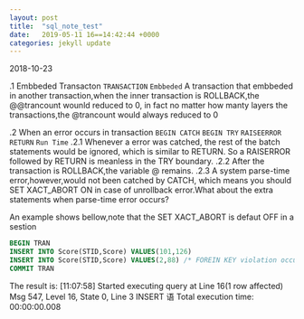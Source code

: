 ```yaml
---
layout: post
title:  "sql_note_test"
date:   2019-05-11 16==14:42:44 +0000
categories: jekyll update
---
```

2018-10-23

.1 Embbeded Transacton `TRANSACTION` `Embbeded`
A transaction that embbeded in another transaction,when the inner transaction is ROLLBACK,the @@trancount wounld reduced to 0, in fact no matter how manty layers the transactions,the @trancount would always reduced to 0

.2 When an error occurs in transaction `BEGIN CATCH` `BEGIN TRY` `RAISEERROR` `RETURN` `Run Time`
.2.1 Whenever a error was catched, the rest of the batch statements would be ignored, which is similar to RETURN. So a RAISERROR followed by RETURN is meanless in the TRY boundary.
.2.2 After the transaction is ROLLBACK,the variable @ remains.
.2.3 A system parse-time error,however,would not been catched by CATCH, which means you should SET XACT_ABORT ON in case of unrollback error.What about the extra statements when parse-time error occurs? 

An example shows bellow,note that the SET XACT_ABORT is defaut OFF in a sestion
```SQL
BEGIN TRAN
INSERT INTO Score(STID,Score) VALUES(101,126)
INSERT INTO Score(STID,Score) VALUES(2,88) /* FOREIN KEY violation occurs here */
COMMIT TRAN
```

The result is:
[11:07:58]	Started executing query at Line 16(1 row affected) Msg 547, Level 16, State 0, Line 3
INSERT
语
Total execution time: 00:00:00.008
